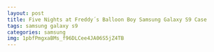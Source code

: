 ```yaml
---
layout: post
title: Five Nights at Freddy´s Balloon Boy Samsung Galaxy S9 Case
tags: samsung galaxy s9
categories: samsung
img: 1pbfPmgxaBMs_f96DLCee4JA06S5jZ4TB
---
```

